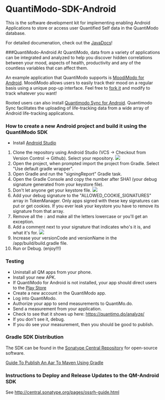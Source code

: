 QuantiModo-SDK-Android
======================

This is the software development kit for implementing enabling Android Applications to store or access user Quantified Self data in the QuantiModo database.

For detailed documenation, check out the [JavaDocs](http://quantimodo.github.io/QuantiModo-SDK-Android/javadoc/)!

###QuantiModo-Android
At QuantiModo, data from a variety of applications can be integrated and analyzed to help you discover hidden correlations between your mood, aspects of health, productivity and any of the countless variables that can affect them. 

An example application that QuantiModo supports is [MoodiModo for Android](https://play.google.com/store/apps/details?id=com.moodimodo&hl=en). MoodiModo allows users to easily track their mood on a regular basis using a unique pop-up interface. Feel free to [fork it](https://github.com/mikepsinn/MoodiModo-Android) and modify to track whatever you want!

Rooted users can also install [Quantimodo Sync for Android](https://play.google.com/store/apps/details?id=com.quantimodo.sync&hl=en).  Quantimodo Sync facilitates the uploading of life-tracking data from a wide array of Android life-tracking applications. 

### How to create a new Android project and build it using the QuantiModo SDK

* Install [Android Studio](https://developer.android.com/sdk/installing/studio.html)
1. Clone the repository using Android Studio (VCS -> Checkout from Version Control -> Github). Select your repository.
![](http://i.imgur.com/vyDGWPn.png)
2. Open the project, when prompted import the project from Gradle. Select "Use default gradle wrapper".
3. Open Gradle and run the "signingReport" Gradle task. 
4. Open the Gradle Console and copy the number after SHA1 (your debug signature generated from your keystore file).
5. Don't let anyone get your keystore file. 
![](http://i.imgur.com/NxuGs0a.png)
4. Add your debug signature to the "ALLOWED_COOKIE_SIGNATURES" array in TokenManager. Only apps signed with these key signatures can put or get cookies.  If you ever leak your keystore you have to remove its signature from that array.
5. Remove all the `:` and make all the letters lowercase or you'll get an exception.  
6. Add a comment next to your signature that indicates who's it is, and what it's for.
![](http://i.imgur.com/3yrNE6r.png)
7. Increase your versionCode and versionName in the /app/build/build.gradle file.
5. Run or Debug. (enjoy!!!)

### Testing
- Uninstall all QM apps from your phone.
- Install your new APK.
- If QuantiModo for Android is not installed, your app should direct users to the [Play Store](https://play.google.com/store/apps/details?id=com.quantimodo.android&hl=en)
- Create a new account in the QuantiModo app.
- Log into QuantiModo.
- Authorize your app to send measurements to QuantiMo.do.
- Send a measurement from your application.
- Check to see that it shows up here: https://quantimo.do/analyze/
- If you don't see it, debug.
- If you do see your measurement, then you should be good to publish.

### Gradle SDK Distribution 
The SDK can be found in the [Sonatype Central Repository](https://oss.sonatype.org/#nexus-search;quick~quantimodo) for open-source software. 

[Guide To Publish An Aar To Maven Using Gradle](http://www.survivingwithandroid.com/2014/05/android-guide-to-publish-aar-to-maven-gradle.html)

### Instructions to Deploy and Release Updates to the QM-Android SDK
See http://central.sonatype.org/pages/ossrh-guide.html
